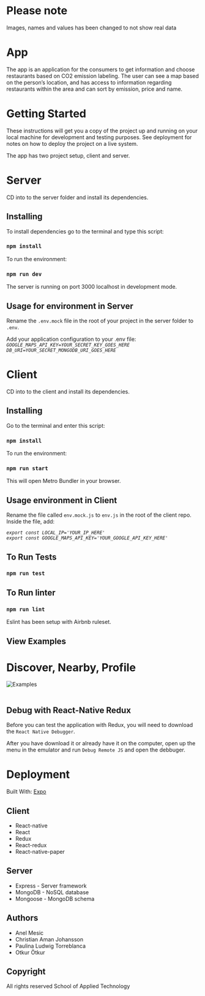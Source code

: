# Please note
Images, names and values has been changed to not show real data

# App
The app is an application for the consumers to get information and choose restaurants based on CO2 emission labeling. The user can see a map based on the person’s location, and has access to information regarding restaurants within the area and can sort by emission, price and name.

# Getting Started
These instructions will get you a copy of the project up and running on your local machine for development and testing purposes. See deployment for notes on how to deploy the project on a live system.

The app has two project setup, client and server.

# Server
CD into to the server folder and install its dependencies.

## Installing
To install dependencies go to the terminal and type this script:
### `npm install`

To run the environment:
### `npm run dev`

The server is running on port 3000 localhost in development mode.

## Usage for environment in Server
Rename the `.env.mock` file in the root of your project in the server folder to `.env`.

Add your application configuration to your .env file:
 <br/>
  *`GOOGLE_MAPS_API_KEY=YOUR_SECRET_KEY_GOES_HERE`*
 <br/>
  *`DB_URI=YOUR_SECRET_MONGODB_URI_GOES_HERE`*

# Client
CD into to the client and install its dependencies.

## Installing
Go to the terminal and enter this script:
### `npm install` 

To run the environment:
### `npm run start`

This will open Metro Bundler in your browser.

## Usage environment in Client
Rename the file called `env.mock.js` to `env.js` in the root of the client repo. Inside the file, add:

 *`export const LOCAL_IP='YOUR_IP_HERE'`* 
 <br/>
 *`export const GOOGLE_MAPS_API_KEY='YOUR_GOOGLE_API_KEY_HERE'`*

## To Run Tests
### `npm run test`

## To Run linter
### `npm run lint`

Eslint has been setup with Airbnb ruleset.

## View Examples

# Discover,  Nearby, Profile
![Examples](/Examples.png)  
<br/>

## Debug with React-Native Redux
Before you can test the application with Redux, you will need to download the `React Native Debugger`.

After you have download it or already have it on the computer, open up the menu in the emulator and run `Debug Remote JS` and open the debbuger.
 
# Deployment
Built With:
[Expo](https://docs.expo.io/versions/v35.0.0/)

## Client
* React-native
* React
* Redux
* React-redux
* React-native-paper

## Server
* Express - Server framework
* MongoDB - NoSQL database
* Mongoose - MongoDB schema

## Authors
* Anel Mesic
* Christian Aman Johansson
* Paulina Ludwig Torreblanca
* Otkur Ötkur

## Copyright
All rights reserved School of Applied Technology 

